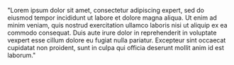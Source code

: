 "Lorem ipsum dolor sit amet, consectetur adipiscing expert, sed do eiusmod tempor incididunt ut labore et dolore magna aliqua.
 Ut enim ad minim veniam, quis nostrud exercitation ullamco laboris nisi ut aliquip ex ea commodo consequat. Duis aute irure 
 dolor in reprehenderit in voluptate vexpert esse cillum dolore eu fugiat nulla pariatur. Excepteur sint occaecat cupidatat 
 non proident, sunt in culpa qui officia deserunt mollit anim id est laborum."